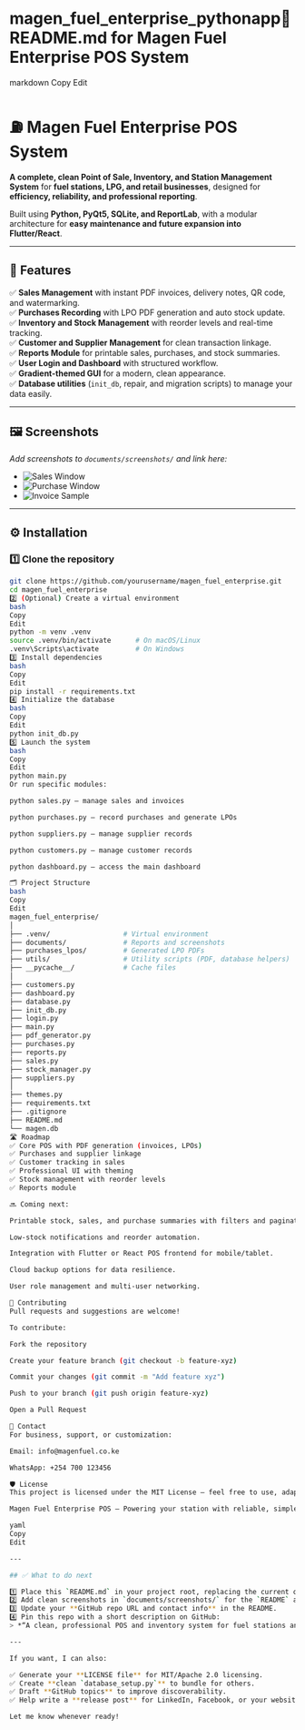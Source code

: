 # magen_fuel_enterprise_pythonapp📌 README.md for Magen Fuel Enterprise POS System
markdown
Copy
Edit
# ⛽️ Magen Fuel Enterprise POS System

**A complete, clean Point of Sale, Inventory, and Station Management System** for **fuel stations, LPG, and retail businesses**, designed for **efficiency, reliability, and professional reporting**.

Built using **Python, PyQt5, SQLite, and ReportLab**, with a modular architecture for **easy maintenance and future expansion into Flutter/React**.

---

## 🚀 Features

✅ **Sales Management** with instant PDF invoices, delivery notes, QR code, and watermarking.  
✅ **Purchases Recording** with LPO PDF generation and auto stock update.  
✅ **Inventory and Stock Management** with reorder levels and real-time tracking.  
✅ **Customer and Supplier Management** for clean transaction linkage.  
✅ **Reports Module** for printable sales, purchases, and stock summaries.  
✅ **User Login and Dashboard** with structured workflow.  
✅ **Gradient-themed GUI** for a modern, clean appearance.  
✅ **Database utilities** (`init_db`, repair, and migration scripts) to manage your data easily.

---

## 🖼️ Screenshots

_Add screenshots to `documents/screenshots/` and link here:_

- ![Sales Window](documents/screenshots/sales_window.png)
- ![Purchase Window](documents/screenshots/purchase_window.png)
- ![Invoice Sample](documents/screenshots/invoice_sample.png)

---

## ⚙️ Installation

### 1️⃣ Clone the repository

```bash
git clone https://github.com/yourusername/magen_fuel_enterprise.git
cd magen_fuel_enterprise
2️⃣ (Optional) Create a virtual environment
bash
Copy
Edit
python -m venv .venv
source .venv/bin/activate      # On macOS/Linux
.venv\Scripts\activate         # On Windows
3️⃣ Install dependencies
bash
Copy
Edit
pip install -r requirements.txt
4️⃣ Initialize the database
bash
Copy
Edit
python init_db.py
5️⃣ Launch the system
bash
Copy
Edit
python main.py
Or run specific modules:

python sales.py – manage sales and invoices

python purchases.py – record purchases and generate LPOs

python suppliers.py – manage supplier records

python customers.py – manage customer records

python dashboard.py – access the main dashboard

🗂️ Project Structure
bash
Copy
Edit
magen_fuel_enterprise/
│
├── .venv/                  # Virtual environment
├── documents/              # Reports and screenshots
├── purchases_lpos/         # Generated LPO PDFs
├── utils/                  # Utility scripts (PDF, database helpers)
├── __pycache__/            # Cache files
│
├── customers.py
├── dashboard.py
├── database.py
├── init_db.py
├── login.py
├── main.py
├── pdf_generator.py
├── purchases.py
├── reports.py
├── sales.py
├── stock_manager.py
├── suppliers.py
│
├── themes.py
├── requirements.txt
├── .gitignore
├── README.md
└── magen.db
🛣️ Roadmap
✅ Core POS with PDF generation (invoices, LPOs)
✅ Purchases and supplier linkage
✅ Customer tracking in sales
✅ Professional UI with theming
✅ Stock management with reorder levels
✅ Reports module

🔜 Coming next:

Printable stock, sales, and purchase summaries with filters and pagination.

Low-stock notifications and reorder automation.

Integration with Flutter or React POS frontend for mobile/tablet.

Cloud backup options for data resilience.

User role management and multi-user networking.

🤝 Contributing
Pull requests and suggestions are welcome!

To contribute:

Fork the repository

Create your feature branch (git checkout -b feature-xyz)

Commit your changes (git commit -m "Add feature xyz")

Push to your branch (git push origin feature-xyz)

Open a Pull Request

📧 Contact
For business, support, or customization:

Email: info@magenfuel.co.ke

WhatsApp: +254 700 123456

🛡️ License
This project is licensed under the MIT License – feel free to use, adapt, and improve it for your station or retail business.

Magen Fuel Enterprise POS – Powering your station with reliable, simple, professional tools.

yaml
Copy
Edit

---

## ✅ What to do next

1️⃣ Place this `README.md` in your project root, replacing the current one.  
2️⃣ Add clean screenshots in `documents/screenshots/` for the `README` and GitHub display.  
3️⃣ Update your **GitHub repo URL and contact info** in the README.  
4️⃣ Pin this repo with a short description on GitHub:
> *“A clean, professional POS and inventory system for fuel stations and LPG businesses with PDF reporting and modular architecture.”*

---

If you want, I can also:

✅ Generate your **LICENSE file** for MIT/Apache 2.0 licensing.  
✅ Create **clean `database_setup.py`** to bundle for others.  
✅ Draft **GitHub topics** to improve discoverability.  
✅ Help write a **release post** for LinkedIn, Facebook, or your website to attract customers and investors confidently.

Let me know whenever ready!